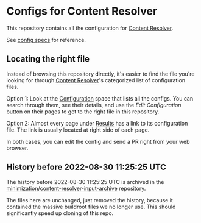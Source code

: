 # Configs for Content Resolver

This repository contains all the configuration for [Content Resolver](https://tiny.distro.builders).

See [config specs](https://github.com/minimization/content-resolver/tree/master/config_specs) for reference. 

## Locating the right file

Instead of browsing this repository directly, it's easier to find the file you're looking for through [Content Resolver](https://tiny.distro.builders)'s categorized list of configuration files.

Option 1: Look at the [Configuration](https://tiny.distro.builders/configs_workloads.html) space that lists all the configs. You can search through them, see their details, and use the *Edit Configuration* button on their pages to get to the right file in this repository.

Option 2: Almost every page under [Results](https://tiny.distro.builders/workloads.html) has a link to its configuration file. The link is usually located at right side of each page.

In both cases, you can edit the config and send a PR right from your web browser.

## History before 2022-08-30 11:25:25 UTC

The history before 2022-08-30 11:25:25 UTC is archived in the [minimization/content-resolver-input-archive](https://github.com/minimization/content-resolver-input-archive) repository.

The files here are unchanged, just removed the history,
because it contained the massive buildroot files
we no longer use. This should significantly speed up
cloning of this repo.
